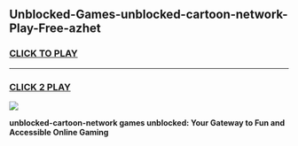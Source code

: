 
## Unblocked-Games-unblocked-cartoon-network-Play-Free-azhet
<h3>
<a href="https://premium76.site?title=unblocked-cartoon-network&ref=21A">CLICK TO PLAY</a></h3>
<hr>

<h3>
<a href="https://premium76.site?title=unblocked-cartoon-network&ref=21A">CLICK 2 PLAY</a>
  
</h3>

<a href="https://premium76.site?title=unblocked-cartoon-network&ref=21A"><img src="https://clearcache.store/games.png"></a>


**unblocked-cartoon-network games unblocked: Your Gateway to Fun and Accessible Online Gaming**
